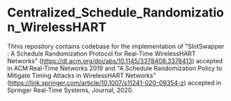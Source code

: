 # Centralized_Schedule_Randomization_WirelessHART

Thhis repository contains codebase for the implementation of "SlotSwapper : A Schedule Randomization Protocol for Real-Time WirelessHART Networks" (https://dl.acm.org/doi/abs/10.1145/3378408.3378413) accepted in ACM Real-Time Networks 2019 
and 
"A Schedule Randomization Policy to Mitigate Timing Attacks in WirelessHART Networks" (https://link.springer.com/article/10.1007/s11241-020-09354-z) accepted in Springer Real-Time Systems, Journal, 2020. 
